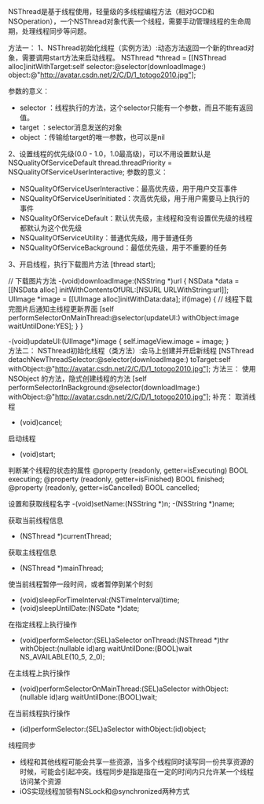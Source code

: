 NSThread是基于线程使用，轻量级的多线程编程方法（相对GCD和NSOperation），一个NSThread对象代表一个线程，需要手动管理线程的生命周期，处理线程同步等问题。

方法一：
1、NSThread初始化线程（实例方法）:动态方法返回一个新的thread对象，需要调用start方法来启动线程。
NSThread *thread = [[NSThread alloc]initWithTarget:self selector:@selector(downloadImage:) object:@"http://avatar.csdn.net/2/C/D/1_totogo2010.jpg"];

参数的意义：
* selector ：线程执行的方法，这个selector只能有一个参数，而且不能有返回值。
* target ：selector消息发送的对象
* object ：传输给target的唯一参数，也可以是nil

2、设置线程的优先级(0.0 - 1.0，1.0最高级)，可以不用设置默认是NSQualityOfServiceDefault
thread.threadPriority = NSQualityOfServiceUserInteractive;
参数的意义：
* NSQualityOfServiceUserInteractive：最高优先级，用于用户交互事件
* NSQualityOfServiceUserInitiated：次高优先级，用于用户需要马上执行的事件
* NSQualityOfServiceDefault：默认优先级，主线程和没有设置优先级的线程都默认为这个优先级
* NSQualityOfServiceUtility：普通优先级，用于普通任务
* NSQualityOfServiceBackground：最低优先级，用于不重要的任务

3、开启线程，执行下载图片方法
[thread start];

// 下载图片方法
-(void)downloadImage:(NSString *)url
{
NSData *data = [[NSData alloc] initWithContentsOfURL:[NSURL URLWithString:url]];
UIImage *image = [[UIImage alloc]initWithData:data];
if(image)
{
// 线程下载完图片后通知主线程更新界面
[self performSelectorOnMainThread:@selector(updateUI:) withObject:image waitUntilDone:YES];
}
}

-(void)updateUI:(UIImage*)image
{
self.imageView.image = image;
}  
方法二：
NSThread初始化线程（类方法）:会马上创建并开启新线程
[NSThread detachNewThreadSelector:@selector(downloadImage:) toTarget:self withObject:@"http://avatar.csdn.net/2/C/D/1_totogo2010.jpg"];
方法三：
使用 NSObject 的方法，隐式创建线程的方法
[self performSelectorInBackground:@selector(downloadImage:) withObject:@"http://avatar.csdn.net/2/C/D/1_totogo2010.jpg"];
补充：
取消线程
- (void)cancel;

启动线程
- (void)start;

判断某个线程的状态的属性
@property (readonly, getter=isExecuting) BOOL executing;
@property (readonly, getter=isFinished) BOOL finished;
@property (readonly, getter=isCancelled) BOOL cancelled;

设置和获取线程名字
-(void)setName:(NSString *)n;
-(NSString *)name;

获取当前线程信息
+ (NSThread *)currentThread;

获取主线程信息
+ (NSThread *)mainThread;

使当前线程暂停一段时间，或者暂停到某个时刻
+ (void)sleepForTimeInterval:(NSTimeInterval)time;
+ (void)sleepUntilDate:(NSDate *)date;

在指定线程上执行操作
- (void)performSelector:(SEL)aSelector onThread:(NSThread *)thr withObject:(nullable id)arg waitUntilDone:(BOOL)wait NS_AVAILABLE(10_5, 2_0);

在主线程上执行操作
- (void)performSelectorOnMainThread:(SEL)aSelector withObject:(nullable id)arg waitUntilDone:(BOOL)wait;

在当前线程执行操作
- (id)performSelector:(SEL)aSelector withObject:(id)object;

线程同步
* 线程和其他线程可能会共享一些资源，当多个线程同时读写同一份共享资源的时候，可能会引起冲突。线程同步是指是指在一定的时间内只允许某一个线程访问某个资源
* iOS实现线程加锁有NSLock和@synchronized两种方式
